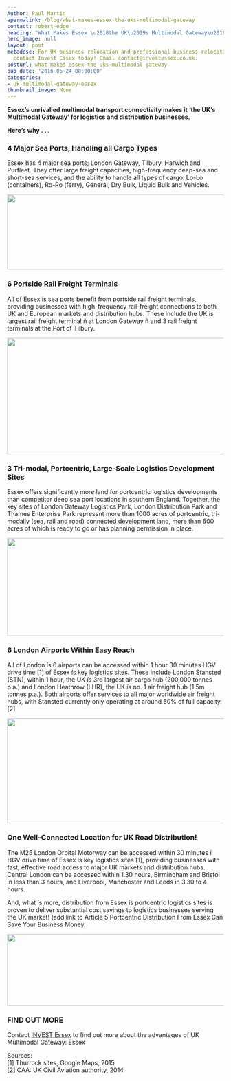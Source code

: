 ```yaml
---
Author: Paul Martin
apermalink: /blog/what-makes-essex-the-uks-multimodal-gateway
contact: robert-edge
heading: "What Makes Essex \u2018the UK\u2019s Multimodal Gateway\u2019?"
hero_image: null
layout: post
metadesc: For UK business relocation and professional business relocation services
  contact Invest Essex today! Email contact@investessex.co.uk.
posturl: what-makes-essex-the-uks-multimodal-gateway
pub_date: '2016-05-24 00:00:00'
categories:
- uk-multimodal-gateway-essex
thumbnail_image: None
---
```


<p><strong>Essex’s unrivalled multimodal transport connectivity makes it ‘the UK’s Multimodal Gateway’ for logistics and distribution businesses.</strong></p><p><strong>Here’s why . . .</strong></p><h3>4 Major Sea Ports, Handling all Cargo Types</h3><p>Essex has 4 major sea ports; London Gateway, Tilbury, Harwich and Purfleet. They offer large freight capacities, high-frequency deep-sea and short-sea services, and the ability to handle all types of cargo: Lo-Lo (containers), Ro-Ro (ferry), General, Dry Bulk, Liquid Bulk and Vehicles. </p><p><img alt='' src='//images-investessex.firebaseapp.com/uploads/blog/IE_15_4SeaPorts_RGB_72dpi.jpg' style='width: 600px; height: 175px;'/></p><h3>6 Portside Rail Freight Terminals</h3><p>All of Essex ís sea ports benefit from portside rail freight terminals, providing businesses with high-frequency rail-freight connections to both UK and European markets and distribution hubs. These include the UK ís largest rail freight terminal ñ at London Gateway ñ and 3 rail freight terminals at the Port of Tilbury.</p><p><img alt='' src='//images-investessex.firebaseapp.com/uploads/blog/IE_15_6RailFreight_RGB_72dpi.jpg' style='width: 600px; height: 271px;'/></p><h3>3 Tri-modal, Portcentric, Large-Scale Logistics Development Sites</h3><p>Essex offers significantly more land for portcentric logistics developments than competitor deep sea port locations in southern England. Together, the key sites of London Gateway Logistics Park, London Distribution Park and Thames Enterprise Park represent more than 1000 acres of portcentric, tri-modally (sea, rail and road) connected development land, more than 600 acres of which is ready to go or has planning permission in place.</p><p><img alt='' src='//images-investessex.firebaseapp.com/uploads/blog/IE_15_3TriModal_RGB_72dpi.jpg' style='width: 600px; height: 228px;'/></p><h3>6 London Airports Within Easy Reach</h3><p>All of London ís 6 airports can be accessed within 1 hour 30 minutes HGV drive time [1] of Essex ís key logistics sites. These include London Stansted (STN), within 1 hour, the UK ís 3rd largest air cargo hub (200,000 tonnes p.a.) and London Heathrow (LHR), the UK ís no. 1 air freight hub (1.5m tonnes p.a.). Both airports offer services to all major worldwide air freight hubs, with Stansted currently only operating at around 50% of full capacity. [2]</p><p><img alt='' src='//images-investessex.firebaseapp.com/uploads/blog/IE_15_6LondonAirports_RGB_72dpi.jpg' style='width: 600px; height: 244px;'/></p><h3>One Well-Connected Location for UK Road Distribution!</h3><p>The M25 London Orbital Motorway can be accessed within 30 minutes í HGV drive time of Essex ís key logistics sites [1], providing businesses with fast, effective road access to major UK markets and distribution hubs. Central London can be accessed within 1.30 hours, Birmingham and Bristol in less than 3 hours, and Liverpool, Manchester and Leeds in 3.30 to 4 hours.</p><p>And, what ís more, distribution from Essex ís portcentric logistics sites is proven to deliver substantial cost savings to logistics businesses serving the UK market! (add link to Article 5 Portcentric Distribution From Essex Can Save Your Business Money. </p><p><img alt='' src='//images-investessex.firebaseapp.com/uploads/blog/IE_15_FastMotorway_RGB_72dpi.jpg' style='width: 600px; height: 167px;'/></p><h3>FIND OUT MORE</h3><p>Contact <a href='../index.html' target='_blank'>INVEST Essex</a> to find out more about the advantages of UK Multimodal Gateway: Essex</p><p>Sources:<br/>[1] Thurrock sites, Google Maps, 2015<br/>[2] CAA: UK Civil Aviation authority, 2014</p>